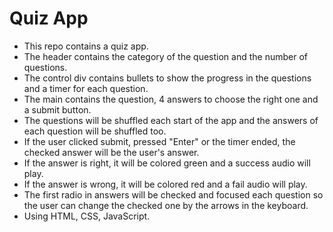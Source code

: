 # Quiz App
- This repo contains a quiz app.
- The header contains the category of the question and the number of questions.
- The control div contains bullets to show the progress in the questions and a timer for each question.
- The main contains the question, 4 answers to choose the right one and a submit button.
- The questions will be shuffled each start of the app and the answers of each question will be shuffled too.
- If the user clicked submit, pressed "Enter" or the timer ended, the checked answer will be the user's answer.
- If the answer is right, it will be colored green and a success audio will play.
- If the answer is wrong, it will be colored red and a fail audio will play.
- The first radio in answers will be checked and focused each question so the user can change the checked one by the arrows in the keyboard.
- Using HTML, CSS, JavaScript.
